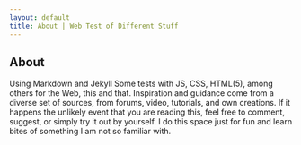 ```yaml
---
layout: default
title: About | Web Test of Different Stuff
---
```

## About
Using Markdown and Jekyll
Some tests with JS, CSS, HTML(5), among others for the Web, this and that. Inspiration and guidance come from a diverse set of sources, from forums, video, tutorials, and own creations.
If it happens the unlikely event that you are reading this, feel free to comment, suggest, or simply try it out by yourself. I do this space just for fun and learn bites of something I am not so familiar with.
